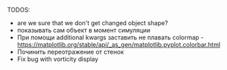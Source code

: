 TODOS:

- are we sure that we don't get changed object shape?
- показывать сам объект в момент симуляции
- При помощи additional kwargs заставить не плавать colormap - https://matplotlib.org/stable/api/_as_gen/matplotlib.pyplot.colorbar.html
- Починить переотражение от стенок
- Fix bug with vorticity display
